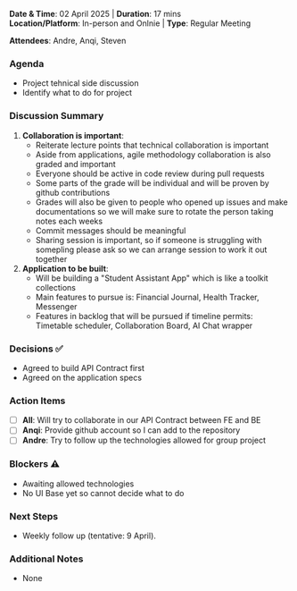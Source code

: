 **Date & Time**: 02 April 2025 | **Duration**: 17 mins  
**Location/Platform**: In-person and Onlnie | **Type**: Regular Meeting  

**Attendees**: Andre, Anqi, Steven  

### Agenda  
- Project tehnical side discussion 
- Identify what to do for project

### Discussion Summary  
1. **Collaboration is important**:  
   - Reiterate lecture points that technical collaboration is important
   - Aside from applications, agile methodology collaboration is also graded and important
   - Everyone should be active in code review during pull requests
   - Some parts of the grade will be individual and will be proven by github contributions
   - Grades will also be given to people who opened up issues and make documentations so we will make sure to rotate the person taking notes each weeks
   - Commit messages should be meaningful
   - Sharing session is important, so if someone is struggling with somepling please ask so we can arrange session to work it out together 
2. **Application to be built**:  
   - Will be building a "Student Assistant App" which is like a toolkit collections
   - Main features to pursue is: Financial Journal, Health Tracker, Messenger
   - Features in backlog that will be pursued if timeline permits: Timetable scheduler, Collaboration Board, AI Chat wrapper

### Decisions ✅  
- Agreed to build API Contract first
- Agreed on the application specs

### Action Items  
- [ ] **All**: Will try to collaborate in our API Contract between FE and BE
- [ ] **Anqi**: Provide github account so I can add to the repository
- [ ] **Andre**: Try to follow up the technologies allowed for group project

### Blockers ⚠️  
- Awaiting allowed technologies
- No UI Base yet so cannot decide what to do

### Next Steps  
- Weekly follow up (tentative: 9 April).  

### Additional Notes
- None
